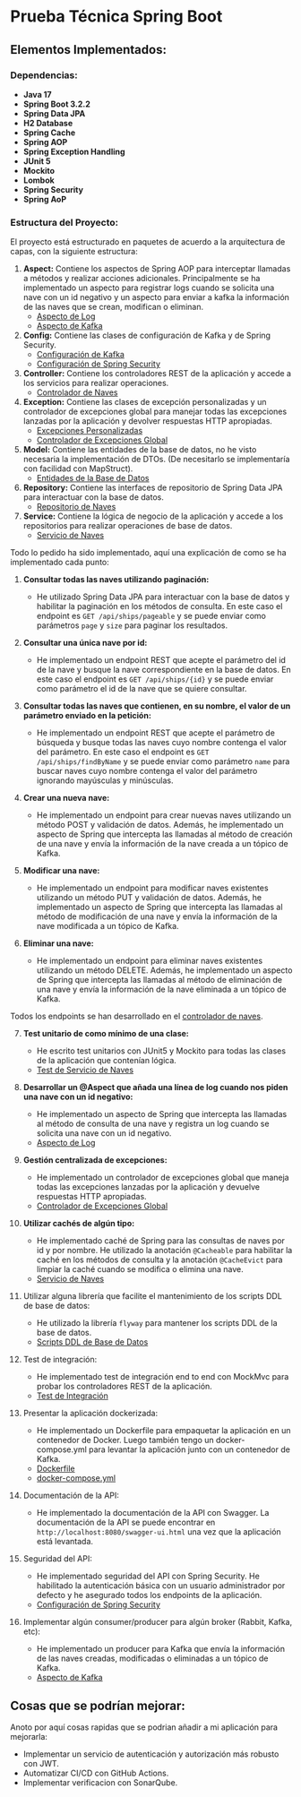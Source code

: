 # Prueba Técnica Spring Boot

## Elementos Implementados:

### Dependencias:

- **Java 17**
- **Spring Boot 3.2.2**
- **Spring Data JPA**
- **H2 Database**
- **Spring Cache**
- **Spring AOP**
- **Spring Exception Handling**
- **JUnit 5**
- **Mockito**
- **Lombok**
- **Spring Security**
- **Spring AoP**

### Estructura del Proyecto:

El proyecto está estructurado en paquetes de acuerdo a la arquitectura de capas, con la siguiente estructura:

1. **Aspect:** Contiene los aspectos de Spring AOP para interceptar llamadas a métodos y realizar acciones adicionales.
   Principalmente se ha implementado un aspecto para registrar logs cuando se solicita una nave con un id negativo y
   un aspecto para enviar a kafka la información de las naves que se crean, modifican o eliminan.
    - [Aspecto de Log](/workdir/src/main/java/world/to/meet/techtest/aspect/ShipAspect.java)
    - [Aspecto de Kafka](/workdir/src/main/java/world/to/meet/techtest/aspect/KafkaAspect.java)
2. **Config:** Contiene las clases de configuración de Kafka y de Spring Security.
    - [Configuración de Kafka](/workdir/src/main/java/world/to/meet/techtest/config/KafkaConfig.java)
    - [Configuración de Spring Security](/workdir/src/main/java/world/to/meet/techtest/config/SecurityConfig.java)
3. **Controller:** Contiene los controladores REST de la aplicación y accede a los servicios para realizar operaciones.
    - [Controlador de Naves](/workdir/src/main/java/world/to/meet/techtest/controller/SpacialShipController.java)
4. **Exception:** Contiene las clases de excepción personalizadas y un controlador de excepciones global para manejar
   todas las excepciones lanzadas por la aplicación y devolver respuestas HTTP apropiadas.
    - [Excepciones Personalizadas](/workdir/src/main/java/world/to/meet/techtest/exception)
    - [Controlador de Excepciones Global](/workdir/src/main/java/world/to/meet/techtest/exception/GlobalExceptionHandler.java)
5. **Model:** Contiene las entidades de la base de datos, no he visto necesaria la implementación de DTOs. (De necesitarlo
   se implementaría con facilidad con MapStruct).
    - [Entidades de la Base de Datos](/workdir/src/main/java/world/to/meet/techtest/model)
6. **Repository:** Contiene las interfaces de repositorio de Spring Data JPA para interactuar con la base de datos.
    - [Repositorio de Naves](/workdir/src/main/java/world/to/meet/techtest/repository/SpacialShipRepository.java)
7. **Service:** Contiene la lógica de negocio de la aplicación y accede a los repositorios para realizar operaciones de base de datos.
    - [Servicio de Naves](/workdir/src/main/java/world/to/meet/techtest/service/SpacialShipServiceImpl.java)

Todo lo pedido ha sido implementado, aquí una explicación de como se ha implementado cada punto:

1. **Consultar todas las naves utilizando paginación:**
    - He utilizado Spring Data JPA para interactuar con la base de datos y habilitar la paginación en los métodos de consulta.
   En este caso el endpoint es `GET /api/ships/pageable` y se puede enviar como parámetros `page` y `size` para paginar los resultados.

2. **Consultar una única nave por id:**
    - He implementado un endpoint REST que acepte el parámetro del id de la nave y busque la nave correspondiente en la base de datos.
    En este caso el endpoint es `GET /api/ships/{id}` y se puede enviar como parámetro el id de la nave que se quiere consultar.

3. **Consultar todas las naves que contienen, en su nombre, el valor de un parámetro enviado en la petición:**
    - He implementado un endpoint REST que acepte el parámetro de búsqueda y busque todas las naves cuyo nombre contenga el valor del parámetro.
    En este caso el endpoint es `GET /api/ships/findByName` y se puede enviar como parámetro `name` para buscar naves cuyo nombre contenga el valor del parámetro
   ignorando mayúsculas y minúsculas.

4. **Crear una nueva nave:**
    - He implementado un endpoint para crear nuevas naves utilizando un método POST y validación de datos. Además, 
   he implementado un aspecto de Spring que intercepta las llamadas al método de creación de una nave y envía 
   la información de la nave creada a un tópico de Kafka.

5. **Modificar una nave:**
    - He implementado un endpoint para modificar naves existentes utilizando un método PUT y validación de datos. Además,
    he implementado un aspecto de Spring que intercepta las llamadas al método de modificación de una nave y envía
    la información de la nave modificada a un tópico de Kafka.
   
6. **Eliminar una nave:**
    - He implementado un endpoint para eliminar naves existentes utilizando un método DELETE. Además,
    he implementado un aspecto de Spring que intercepta las llamadas al método de eliminación de una nave y envía
    la información de la nave eliminada a un tópico de Kafka.

Todos los endpoints se han desarrollado en el [controlador de naves](/workdir/src/main/java/world/to/meet/techtest/controller/SpacialShipController.java).

7. **Test unitario de como mínimo de una clase:**
    - He escrito test unitarios con JUnit5 y Mockito para todas las clases de la aplicación que contenían lógica.
    - [Test de Servicio de Naves](/workdir/src/test/java/world/to/meet/techtest/unit)
   
8. **Desarrollar un @Aspect que añada una línea de log cuando nos piden una nave con un id negativo:**
    - He implementado un aspecto de Spring que intercepta las llamadas al método de consulta de una nave y registra un log
    cuando se solicita una nave con un id negativo.
    - [Aspecto de Log](/workdir/src/main/java/world/to/meet/techtest/aspect/ShipAspect.java)

9. **Gestión centralizada de excepciones:**
    - He implementado un controlador de excepciones global que maneja todas las excepciones lanzadas por la aplicación y
    devuelve respuestas HTTP apropiadas.
    - [Controlador de Excepciones Global](/workdir/src/main/java/world/to/meet/techtest/exception/GlobalExceptionHandler.java)
   
10. **Utilizar cachés de algún tipo:**
    - He implementado caché de Spring para las consultas de naves por id y por nombre. He utilizado la anotación `@Cacheable`
    para habilitar la caché en los métodos de consulta y la anotación `@CacheEvict` para limpiar la caché cuando se modifica
    o elimina una nave.
    - [Servicio de Naves](/workdir/src/main/java/world/to/meet/techtest/service/SpacialShipServiceImpl.java)

11. Utilizar alguna librería que facilite el mantenimiento de los scripts DDL de base de datos:
    - He utilizado la librería `flyway` para mantener los scripts DDL de la base de datos. 
    - [Scripts DDL de Base de Datos](/workdir/src/main/resources/db)

12. Test de integración:
    - He implementado test de integración end to end con MockMvc para probar los controladores REST de la aplicación.
    - [Test de Integración](/workdir/src/test/java/world/to/meet/techtest/integration)

13. Presentar la aplicación dockerizada:
    - He implementado un Dockerfile para empaquetar la aplicación en un contenedor de Docker. Luego también
    tengo un docker-compose.yml para levantar la aplicación junto con un contenedor de Kafka.
    - [Dockerfile](/Dockerfile)
    - [docker-compose.yml](/docker-compose.yml)

14. Documentación de la API:
    - He implementado la documentación de la API con Swagger. La documentación de la API se puede encontrar en
    `http://localhost:8080/swagger-ui.html` una vez que la aplicación está levantada.

15. Seguridad del API:
    - He implementado seguridad del API con Spring Security. He habilitado la autenticación básica con un usuario administrador
    por defecto y he asegurado todos los endpoints de la aplicación.
    - [Configuración de Spring Security](/workdir/src/main/java/world/to/meet/techtest/config/SecurityConfig.java)

16. Implementar algún consumer/producer para algún broker (Rabbit, Kafka, etc):
    - He implementado un producer para Kafka que envía la información de las naves creadas, modificadas o eliminadas a un tópico de Kafka.
    - [Aspecto de Kafka](/workdir/src/main/java/world/to/meet/techtest/aspect/KafkaAspect.java)

## Cosas que se podrían mejorar:

Anoto por aquí cosas rapidas que se podrian añadir a mi aplicación para mejorarla:

- Implementar un servicio de autenticación y autorización más robusto con JWT.
- Automatizar CI/CD con GitHub Actions.
- Implementar verificacion con SonarQube.
